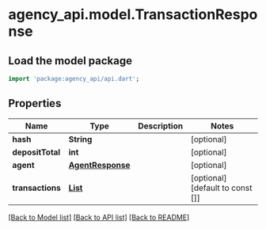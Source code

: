 # agency_api.model.TransactionResponse

## Load the model package
```dart
import 'package:agency_api/api.dart';
```

## Properties
Name | Type | Description | Notes
------------ | ------------- | ------------- | -------------
**hash** | **String** |  | [optional] 
**depositTotal** | **int** |  | [optional] 
**agent** | [**AgentResponse**](AgentResponse.md) |  | [optional] 
**transactions** | [**List<TransactionDetailResponse>**](TransactionDetailResponse.md) |  | [optional] [default to const []]

[[Back to Model list]](../README.md#documentation-for-models) [[Back to API list]](../README.md#documentation-for-api-endpoints) [[Back to README]](../README.md)


